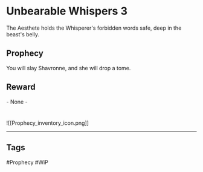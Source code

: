 # Unbearable Whispers 3
The Aesthete holds the Whisperer's forbidden words safe, deep in the beast's belly.
## Prophecy
You will slay Shavronne, and she will drop a tome.
## Reward
\- None -

#
![[Prophecy_inventory_icon.png]]

---
## Tags
#Prophecy
#WiP 